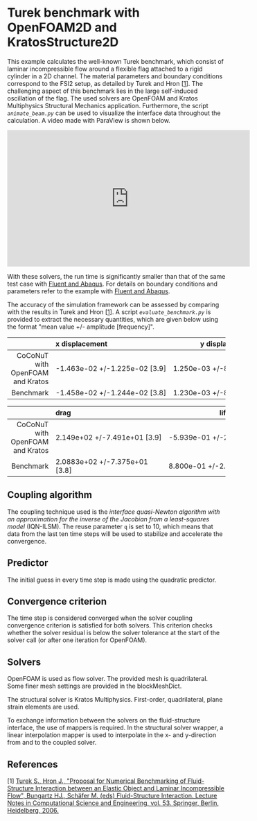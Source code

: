 # Turek benchmark with OpenFOAM2D and KratosStructure2D

This example calculates the well-known Turek benchmark, which consist of laminar incompressible flow around a flexible flag attached to a rigid cylinder in a 2D channel.
The material parameters and boundary conditions correspond to the FSI2 setup, as detailed by Turek and Hron [[1](#1)].
The challenging aspect of this benchmark lies in the large self-induced oscillation of the flag.
The used solvers are OpenFOAM and Kratos Multiphysics Structural Mechanics application.
Furthermore, the script _`animate_beam.py`_ can be used to visualize the interface data throughout the calculation.
A video made with ParaView is shown below.

<iframe width="560" height="315" src="https://www.youtube.com/embed/YAe1HrT89k4" title="FSI simulation of Hron &amp; Turek benchmark" frameborder="0" allow="accelerometer; autoplay; clipboard-write; encrypted-media; gyroscope; picture-in-picture; web-share" allowfullscreen></iframe>

With these solvers, the run time is significantly smaller than that of the same test case with [Fluent and Abaqus](../fluent2d_abaqus2d/turek_fluent2d_abaqus2d.md).
For details on boundary conditions and parameters refer to the example with [Fluent and Abaqus](../fluent2d_abaqus2d/turek_fluent2d_abaqus2d.md).

The accuracy of the simulation framework can be assessed by comparing with the results in Turek and Hron [[1](#1)].
A script _`evaluate_benchmark.py`_ is provided to extract the necessary quantities, which are given below using the format "mean value +/- amplitude [frequency]".

|                                  | x displacement                             | y displacement                            |
|---------------------------------:|:-------------------------------------------|-------------------------------------------|
| CoCoNuT with OpenFOAM and Kratos | <nobr>-1.463e-02 +/-1.225e-02 [3.9]</nobr> | <nobr>1.250e-03 +/-8.061e-02 [1.9]</nobr> |
|                        Benchmark | -1.458e-02 +/-1.244e-02 [3.8]              | 1.230e-03 +/-8.060e-02 [2.0]              |

|                                  | drag                                      | lift                                       |
|---------------------------------:|:------------------------------------------|--------------------------------------------|
| CoCoNuT with OpenFOAM and Kratos | <nobr>2.149e+02 +/-7.491e+01 [3.9]</nobr> | <nobr>-5.939e-01 +/-2.370e+02 [1.9]</nobr> |
|                        Benchmark | 2.0883e+02 +/-7.375e+01 [3.8]             | 8.800e-01 +/-2.342e+02 [2.0]               |


## Coupling algorithm

The coupling technique used is the *interface quasi-Newton algorithm with an approximation for the inverse of the Jacobian from a least-squares model* (IQN-ILSM).
The reuse parameter `q` is set to 10, which means that data from the last ten time steps will be used to stabilize and accelerate the convergence.

## Predictor

The initial guess in every time step is made using the quadratic predictor.

## Convergence criterion

The time step is considered converged when the solver coupling convergence criterion is satisfied for both solvers.
This criterion checks whether the solver residual is below the solver tolerance at the start of the solver call (or after one iteration for OpenFOAM).

## Solvers

OpenFOAM is used as flow solver.
The provided mesh is quadrilateral.
Some finer mesh settings are provided in the blockMeshDict.

The structural solver is Kratos Multiphysics. First-order, quadrilateral, plane strain elements are used.

To exchange information between the solvers on the fluid-structure interface, the use of mappers is required.
In the structural solver wrapper, a linear interpolation mapper is used to interpolate in the x- and y-direction from and to the coupled solver.

## References
<a id="1">[1]</a> 
[Turek S., Hron J., "Proposal for Numerical Benchmarking of Fluid-Structure Interaction between an Elastic Object and Laminar Incompressible Flow", Bungartz HJ., Schäfer M. (eds) Fluid-Structure Interaction. Lecture Notes in Computational Science and Engineering, vol. 53. Springer, Berlin, Heidelberg, 2006.](https://doi.org/10.1007/3-540-34596-5_15)